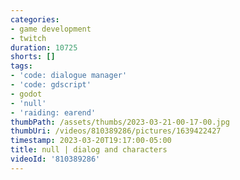```yaml
---
categories:
- game development
- twitch
duration: 10725
shorts: []
tags:
- 'code: dialogue manager'
- 'code: gdscript'
- godot
- 'null'
- 'raiding: earend'
thumbPath: /assets/thumbs/2023-03-21-00-17-00.jpg
thumbUri: /videos/810389286/pictures/1639422427
timestamp: 2023-03-20T19:17:00-05:00
title: null | dialog and characters
videoId: '810389286'
---
```

